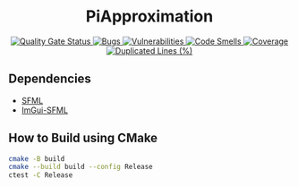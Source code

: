 <h1 align="center">PiApproximation</h1>

<div align="center">
    <a href="https://sonarcloud.io/summary/new_code?id=xorz57_PiApproximation">
        <img src="https://sonarcloud.io/api/project_badges/measure?project=xorz57_PiApproximation&metric=alert_status" alt="Quality Gate Status">
    </a>
    <a href="https://sonarcloud.io/summary/new_code?id=xorz57_PiApproximation">
        <img src="https://sonarcloud.io/api/project_badges/measure?project=xorz57_PiApproximation&metric=bugs" alt="Bugs">
    </a>
    <a href="https://sonarcloud.io/summary/new_code?id=xorz57_PiApproximation">
        <img src="https://sonarcloud.io/api/project_badges/measure?project=xorz57_PiApproximation&metric=vulnerabilities" alt="Vulnerabilities">
    </a>
    <a href="https://sonarcloud.io/summary/new_code?id=xorz57_PiApproximation">
        <img src="https://sonarcloud.io/api/project_badges/measure?project=xorz57_PiApproximation&metric=code_smells" alt="Code Smells">
    </a>
    <a href="https://sonarcloud.io/summary/new_code?id=xorz57_PiApproximation">
        <img src="https://sonarcloud.io/api/project_badges/measure?project=xorz57_PiApproximation&metric=coverage" alt="Coverage">
    </a>
    <a href="https://sonarcloud.io/summary/new_code?id=xorz57_PiApproximation">
        <img src="https://sonarcloud.io/api/project_badges/measure?project=xorz57_PiApproximation&metric=duplicated_lines_density" alt="Duplicated Lines (%)">
    </a>
</div>

## Dependencies

- [SFML](https://github.com/SFML/SFML)
- [ImGui-SFML](https://github.com/SFML/imgui-sfml)

## How to Build using CMake

```bash
cmake -B build
cmake --build build --config Release
ctest -C Release
```
